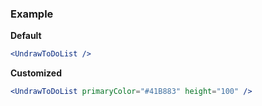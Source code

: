 ### Example

**Default**
```jsx
<UndrawToDoList />
```

**Customized**
```jsx
<UndrawToDoList primaryColor="#41B883" height="100" />
```
